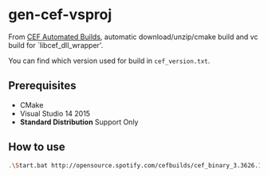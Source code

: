 # gen-cef-vsproj

From [CEF Automated Builds](http://opensource.spotify.com/cefbuilds/index.html), automatic download/unzip/cmake build and vc build for `libcef_dll_wrapper'.  

You can find which version used for build in `cef_version.txt`.


## Prerequisites
- CMake
- Visual Studio 14 2015
- **Standard Distribution** Support Only

## How to use

```bash
.\Start.bat http://opensource.spotify.com/cefbuilds/cef_binary_3.3626.1882.g8926126_windows32.tar.bz2
```


